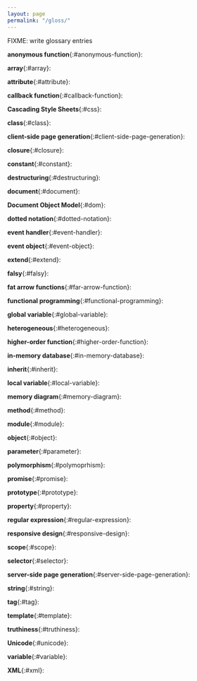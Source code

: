 ```yaml
---
layout: page
permalink: "/gloss/"
---
```


FIXME: write glossary entries

**anonymous function**{:#anonymous-function}:

**array**{:#array}:

**attribute**{:#attribute}:

**callback function**{:#callback-function}:

**Cascading Style Sheets**{:#css}:

**class**{:#class}:

**client-side page generation**{:#client-side-page-generation}:

**closure**{:#closure}:

**constant**{:#constant}:

**destructuring**{:#destructuring}:

**document**{:#document}:

**Document Object Model**{:#dom}:

**dotted notation**{:#dotted-notation}:

**event handler**{:#event-handler}:

**event object**{:#event-object}:

**extend**{:#extend}:

**falsy**{:#falsy}:

**fat arrow functions**{:#far-arrow-function}:

**functional programming**{:#functional-programming}:

**global variable**{:#global-variable}:

**heterogeneous**{:#heterogeneous}:

**higher-order function**{:#higher-order-function}:

**in-memory database**{:#in-memory-database}:

**inherit**{:#inherit}:

**local variable**{:#local-variable}:

**memory diagram**{:#memory-diagram}:

**method**{:#method}:

**module**{:#module}:

**object**{:#object}:

**parameter**{:#parameter}:

**polymorphism**{:#polymoprhism}:

**promise**{:#promise}:

**prototype**{:#prototype}:

**property**{:#property}:

**regular expression**{:#regular-expression}:

**responsive design**{:#responsive-design}:

**scope**{:#scope}:

**selector**{:#selector}:

**server-side page generation**{:#server-side-page-generation}:

**string**{:#string}:

**tag**{:#tag}:

**template**{:#template}:

**truthiness**{:#truthiness}:

**Unicode**{:#unicode}:

**variable**{:#variable}:

**XML**{:#xml}:
